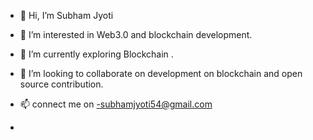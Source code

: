- 👋 Hi, I’m Subham Jyoti
- 👀 I’m interested in Web3.0 and blockchain development.
- 🌱 I’m currently exploring  Blockchain .
- 💞️ I’m looking to collaborate on  development on blockchain and open source contribution.
- 📫 connect me on -subhamjyoti54@gmail.com

-   

<!---
Derixtar54/Derixtar54 is a ✨ special ✨ repository because its `README.md` (this file) appears on your GitHub profile.
You can click the Preview link to take a look at your changes.
--->

